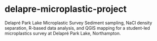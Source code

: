# delapre-microplastic-project
Delapré Park Lake Microplastic Survey Sediment sampling, NaCl density separation, R-based data analysis, and QGIS mapping for a student-led microplastics survey at Delapré Park Lake, Northampton.
